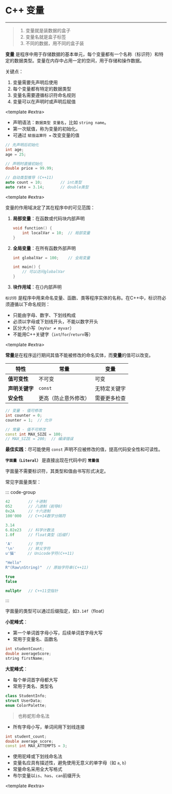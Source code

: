 # C++ 变量

---

<CCollapseGroup>

<CCollapse title="什么是变量？">

> 1. 变量就是装数据的盒子
> 2. 变量名就是盒子标签
> 3. 不同的数据，用不同的盒子装

**变量** 是程序中用于存储数据的基本单元，每个变量都有一个名称（标识符）和特定的数据类型。变量在内存中占用一定的空间，用于存储和操作数据。

关键点：
1. 变量需要先声明后使用
2. 每个变量都有特定的数据类型
3. 变量名需要遵循标识符命名规则
4. 变量可以在声明时或声明后赋值

<template #extra>
    <CBadge text="基础概念" variant="outline" color="#ff4d4f" />
</template>
</CCollapse>

<CCollapse title="如何声明和初始化变量？">

- 声明语法：`数据类型 变量名`，比如 `string name`。
- 第一次赋值，称为变量的初始化。
- 可通过 `赋值运算符 =` 改变变量的值


```cpp
// 先声明后初始化
int age;
age = 25;

// 声明时直接初始化
double price = 99.99;

// 自动类型推导 (C++11)
auto count = 10;        // int类型
auto rate = 3.14;       // double类型
```

<template #extra>
    <CBadge text="重点" variant="outline" color="#ff4d4f" />
</template>
</CCollapse>

<CCollapse title="什么是变量的作用域？">

变量的作用域决定了其在程序中的可见范围：

1. **局部变量**：在函数或代码块内部声明
   ```cpp
   void function() {
       int localVar = 10;  // 局部变量
   }
   ```

2. **全局变量**：在所有函数外部声明
   ```cpp
   int globalVar = 100;    // 全局变量
   
   int main() {
       // 可以访问globalVar
   }
   ```

3. **块作用域**：在{}内部声明

</CCollapse>

<CCollapse title="什么是标识符？">

`标识符` 是程序中用来命名变量、函数、类等程序实体的名称。在C++中，标识符必须遵循以下命名规则：

- 只能由字母、数字、下划线构成
- 必须以字母或下划线开头，不能以数字开头
- 区分大小写（`myVar ≠ myvar`）
- 不能用C++关键字（`int`/`for`/`return`等）

<template #extra>
    <CBadge text="基础规则" variant="outline" color="#ff4d4f" />
</template>
</CCollapse>

<CCollapse title="什么是常量？">

**常量**是在程序运行期间其值不能被修改的命名实体，而**变量**的值可以改变。

| 特性 | 常量 | 变量 |
|------|------|------|
| **值可变性** | 不可变 | 可变 |
| **声明关键字** | `const` | 无特定关键字 |
| **安全性** | 更高（防止意外修改） | 需要更多检查 |


```cpp
// 变量 - 值可修改
int counter = 0;
counter = 1;  // 允许

// 常量 - 值不可修改
const int MAX_SIZE = 100;
// MAX_SIZE = 200;  // 编译错误

```

**最佳实践**：尽可能使用 `const` 声明不应被修改的值，提高代码安全性和可读性。

</CCollapse>

<CCollapse title="什么是字面量？">

**`字面量（Literal）`** 是直接出现在代码中的 **`常量值`**

字面量不需要标识符，其类型和值由书写形式决定。

常见字面量类型：

::: code-group

```cpp [整数]
42        // 十进制
052       // 八进制（前导0）
0x2A      // 十六进制
100'000   // C++14数字分隔符
```

```cpp [浮点数]
3.14
6.02e23   // 科学计数法
1.0f      // float类型（后缀f）

```

```cpp [字符]
'A'       // 字符
'\n'      // 转义字符
u'猫'     // Unicode字符(C++11)
```

```cpp [字符串]
"Hello"
R"(Raw\nString)"  // 原始字符串(C++11)
```

```cpp [布尔]
true
false
```

```cpp [指针]
nullptr   // C++11空指针
```

:::

字面量的类型可以通过后缀指定，如`3.14f`（float）

</CCollapse>


<CCollapse title="什么是驼峰命名法？">

**小驼峰式**：
- 第一个单词首字母小写，后续单词首字母大写
- 常用于变量名、函数名
```cpp
int studentCount;
double averageScore;
string firstName;
```

**大驼峰式**：
- 每个单词首字母都大写
- 常用于类名、类型名
```cpp
class StudentInfo;
struct UserData;
enum ColorPalette;
```

</CCollapse>

<CCollapse title="什么是下划线命名法？">

> 也称蛇形命名法

- 所有字母小写，单词间用下划线连接
```cpp
int student_count;
double average_score;
const int MAX_ATTEMPTS = 3;
```

</CCollapse>


<CCollapse title="变量命名规范有哪些？">

- 使用驼峰或下划线命名法
- ​变量名应具有描述性​​，避免使用无意义的单字母（如 `a`, `b`）
- 常量命名采用全大写格式
- 布尔变量以`is`、`has`、`can`前缀开头

<template #extra>
    <CBadge text="最佳实践" variant="outline" color="#52c41aff" />
</template>
</CCollapse>

</CCollapseGroup>